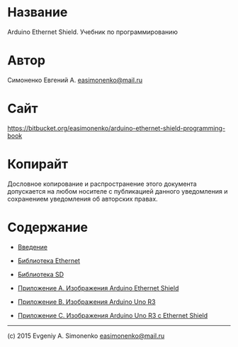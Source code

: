 # Название

Arduino Ethernet Shield. Учебник по программированию

# Автор

Симоненко Евгений А. <easimonenko@mail.ru>

# Сайт

https://bitbucket.org/easimonenko/arduino-ethernet-shield-programming-book

# Копирайт

Дословное копирование и распространение этого документа допускается на любом
носителе с публикацией данного уведомления и сохранением уведомления об
авторских правах.

# Содержание

- [Введение](/intro.markdown)

- [Библиотека Ethernet](/ethernet-library.markdown)

- [Библиотека SD](/sd-library.markdown)

- [Приложение A. Изображения Arduino Ethernet Shield](/appendix-a.markdown)

- [Приложение B. Изображения Arduino Uno R3](/appendix-b.markdown)

- [Приложение C. Изображения Arduino Uno R3 с Ethernet Shield](/appendix-c.markdown)

---

(c) 2015 Evgeniy A. Simonenko <easimonenko@mail.ru>
